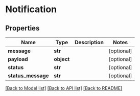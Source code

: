 # Notification

## Properties
Name | Type | Description | Notes
------------ | ------------- | ------------- | -------------
**message** | **str** |  | [optional] 
**payload** | **object** |  | [optional] 
**status** | **str** |  | [optional] 
**status_message** | **str** |  | [optional] 

[[Back to Model list]](../README.md#documentation-for-models) [[Back to API list]](../README.md#documentation-for-api-endpoints) [[Back to README]](../README.md)


